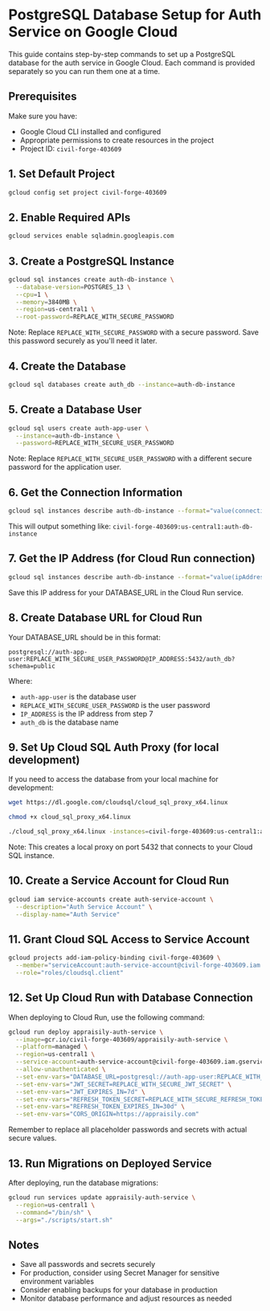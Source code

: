 # PostgreSQL Database Setup for Auth Service on Google Cloud

This guide contains step-by-step commands to set up a PostgreSQL database for the auth service in Google Cloud. Each command is provided separately so you can run them one at a time.

## Prerequisites

Make sure you have:
- Google Cloud CLI installed and configured
- Appropriate permissions to create resources in the project
- Project ID: `civil-forge-403609`

## 1. Set Default Project

```bash
gcloud config set project civil-forge-403609
```

## 2. Enable Required APIs

```bash
gcloud services enable sqladmin.googleapis.com
```

## 3. Create a PostgreSQL Instance

```bash
gcloud sql instances create auth-db-instance \
  --database-version=POSTGRES_13 \
  --cpu=1 \
  --memory=3840MB \
  --region=us-central1 \
  --root-password=REPLACE_WITH_SECURE_PASSWORD
```

Note: Replace `REPLACE_WITH_SECURE_PASSWORD` with a secure password. Save this password securely as you'll need it later.

## 4. Create the Database

```bash
gcloud sql databases create auth_db --instance=auth-db-instance
```

## 5. Create a Database User

```bash
gcloud sql users create auth-app-user \
  --instance=auth-db-instance \
  --password=REPLACE_WITH_SECURE_USER_PASSWORD
```

Note: Replace `REPLACE_WITH_SECURE_USER_PASSWORD` with a different secure password for the application user.

## 6. Get the Connection Information

```bash
gcloud sql instances describe auth-db-instance --format="value(connectionName)"
```

This will output something like: `civil-forge-403609:us-central1:auth-db-instance`

## 7. Get the IP Address (for Cloud Run connection)

```bash
gcloud sql instances describe auth-db-instance --format="value(ipAddresses[0].ipAddress)"
```

Save this IP address for your DATABASE_URL in the Cloud Run service.

## 8. Create Database URL for Cloud Run

Your DATABASE_URL should be in this format:

```
postgresql://auth-app-user:REPLACE_WITH_SECURE_USER_PASSWORD@IP_ADDRESS:5432/auth_db?schema=public
```

Where:
- `auth-app-user` is the database user
- `REPLACE_WITH_SECURE_USER_PASSWORD` is the user password
- `IP_ADDRESS` is the IP address from step 7
- `auth_db` is the database name

## 9. Set Up Cloud SQL Auth Proxy (for local development)

If you need to access the database from your local machine for development:

```bash
wget https://dl.google.com/cloudsql/cloud_sql_proxy_x64.linux
```

```bash
chmod +x cloud_sql_proxy_x64.linux
```

```bash
./cloud_sql_proxy_x64.linux -instances=civil-forge-403609:us-central1:auth-db-instance=tcp:5432
```

Note: This creates a local proxy on port 5432 that connects to your Cloud SQL instance.

## 10. Create a Service Account for Cloud Run

```bash
gcloud iam service-accounts create auth-service-account \
  --description="Auth Service Account" \
  --display-name="Auth Service"
```

## 11. Grant Cloud SQL Access to Service Account

```bash
gcloud projects add-iam-policy-binding civil-forge-403609 \
  --member="serviceAccount:auth-service-account@civil-forge-403609.iam.gserviceaccount.com" \
  --role="roles/cloudsql.client"
```

## 12. Set Up Cloud Run with Database Connection

When deploying to Cloud Run, use the following command:

```bash
gcloud run deploy appraisily-auth-service \
  --image=gcr.io/civil-forge-403609/appraisily-auth-service \
  --platform=managed \
  --region=us-central1 \
  --service-account=auth-service-account@civil-forge-403609.iam.gserviceaccount.com \
  --allow-unauthenticated \
  --set-env-vars="DATABASE_URL=postgresql://auth-app-user:REPLACE_WITH_SECURE_USER_PASSWORD@IP_ADDRESS:5432/auth_db?schema=public" \
  --set-env-vars="JWT_SECRET=REPLACE_WITH_SECURE_JWT_SECRET" \
  --set-env-vars="JWT_EXPIRES_IN=7d" \
  --set-env-vars="REFRESH_TOKEN_SECRET=REPLACE_WITH_SECURE_REFRESH_TOKEN_SECRET" \
  --set-env-vars="REFRESH_TOKEN_EXPIRES_IN=30d" \
  --set-env-vars="CORS_ORIGIN=https://appraisily.com"
```

Remember to replace all placeholder passwords and secrets with actual secure values.

## 13. Run Migrations on Deployed Service

After deploying, run the database migrations:

```bash
gcloud run services update appraisily-auth-service \
  --region=us-central1 \
  --command="/bin/sh" \
  --args="./scripts/start.sh"
```

## Notes

- Save all passwords and secrets securely
- For production, consider using Secret Manager for sensitive environment variables
- Consider enabling backups for your database in production
- Monitor database performance and adjust resources as needed